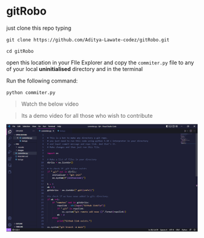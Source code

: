 # gitRobo
just clone this repo typing 
```
git clone https://github.com/Aditya-Lawate-codez/gitRobo.git
```
```
cd gitRobo
```
open this location in your FIle Explorer and copy the <code>commiter.py</code> file to any of your local <strong>uninitialised</strong> directory
and in the terminal

Run the following command:
```
python commiter.py
```
> Watch the below video

> Its a demo video for all those who wish to contribute

[![Watch the video](https://raw.githubusercontent.com/Aditya-Lawate-codez/gitRobo/main/images/ss.png)](https://clipchamp.com/watch/L2R7H3gN8wj)
